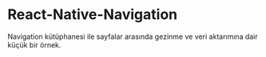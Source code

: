 # React-Native-Navigation
Navigation kütüphanesi ile sayfalar arasında gezinme ve veri aktarımına dair küçük bir örnek.
